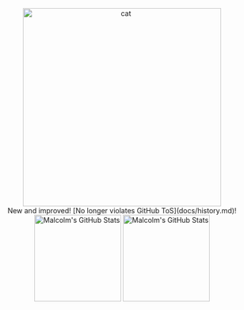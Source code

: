 <div align="center">
  <img align="center" alt="cat" height="400" src="https://github-live.malcolmseyd.workers.dev/"/>
  <div align="center">
    New and improved! [No longer violates GitHub ToS](docs/history.md)!
  </div>
</div>

<div align="center">
  <img align="center" height="175" alt="Malcolm's GitHub Stats" src="https://github-readme-stats.vercel.app/api?username=malcolmseyd&theme=github_dark&show_icons=true&count_private=true&disable_animations=true&include_all_commits=true" />
  <img align="center" height="175" alt="Malcolm's GitHub Stats" src="https://github-readme-stats.vercel.app/api/top-langs/?username=malcolmseyd&layout=compact&theme=github_dark" />
</div>

